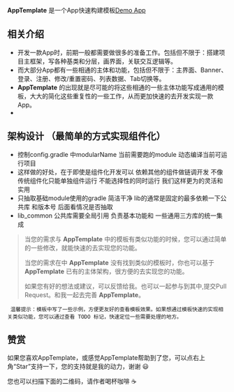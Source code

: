 **AppTemplate** 是一个App快速构建模板[Demo App](https://github.com/Alembertcn/AppTemplate/raw/master/app/release/app-release.apk)

## 相关介绍

- 开发一款App时，前期一般都需要做很多的准备工作。包括但不限于：搭建项目主框架，写各种基类和分层，画界面，关联交互逻辑等。
- 而大部分App都有一些相通的主体和功能，包括但不限于：主界面、Banner、登录、注册、修改/重置密码、列表数据、Tab切换等。
- **AppTemplate** 的出现就是尽可能的将这些相通的一些主体功能写成通用的模板，大大的简化这些重复性的一些工作，从而更加快速的去开发实现一款App。
- 
## 架构设计 （最简单的方式实现组件化）
- 控制config.gradle 中modularName 当前需要跑的module 动态编译当前可运行项目 
- 这样做的好处，在于即使是组件化开发可以 依赖其他的组件做链调开发 不像传统组件化只能单独组件运行 不能选择性的同时运行 我们这样更为的灵活和实用
- 只抽取基础module使用的gradle 简洁干净  lib的通常是固定的最多依赖一下公共库 和版本号 后面看情况是否抽取
- lib_common 公共库需要全局引用 负责基本功能和 一些通用三方库的统一集成
> 当您的需求与 **AppTemplate** 中的模板有类似功能的时候，您可以通过简单的一些修改，就能快速的去实现您的功能。
>
> 当您的需求在中 **AppTemplate** 没有找到类似的模板时，你也可以基于 **AppTemplate** 已有的主体架构，很方便的去实现您的功能。
>
> 如果您有好的想法或建议，可以反馈给我。也可以一起参与到其中,提交Pull Request。和我一起去完善 **AppTemplate**。

` 
温馨提示：模板中写了一些示例，方便更友好的查看模板效果。如果想通过模板快速的实现相关类似功能，您可以通过查看 TODO 标记，快速定位一些需要处理的地方。
`

## 赞赏
如果您喜欢AppTemplate，或感觉AppTemplate帮助到了您，可以点右上角“Star”支持一下，您的支持就是我的动力，谢谢 :smiley:<p>
您也可以扫描下面的二维码，请作者喝杯咖啡 :coffee:
<div>
